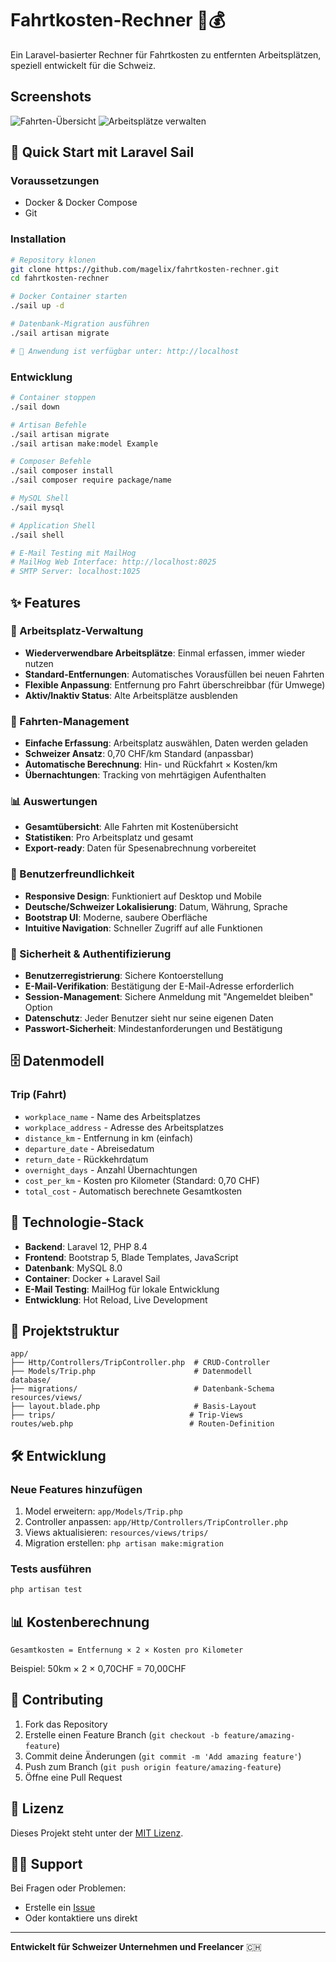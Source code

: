 # Fahrtkosten-Rechner 🚗💰

Ein Laravel-basierter Rechner für Fahrtkosten zu entfernten Arbeitsplätzen, speziell entwickelt für die Schweiz.

## Screenshots

![Fahrten-Übersicht](docs/trips-overview.png)
![Arbeitsplätze verwalten](docs/workplaces.png)

## 🚀 Quick Start mit Laravel Sail

### Voraussetzungen
- Docker & Docker Compose
- Git

### Installation

```bash
# Repository klonen
git clone https://github.com/magelix/fahrtkosten-rechner.git
cd fahrtkosten-rechner

# Docker Container starten
./sail up -d

# Datenbank-Migration ausführen
./sail artisan migrate

# 🎉 Anwendung ist verfügbar unter: http://localhost
```

### Entwicklung

```bash
# Container stoppen
./sail down

# Artisan Befehle
./sail artisan migrate
./sail artisan make:model Example

# Composer Befehle
./sail composer install
./sail composer require package/name

# MySQL Shell
./sail mysql

# Application Shell
./sail shell

# E-Mail Testing mit MailHog
# MailHog Web Interface: http://localhost:8025
# SMTP Server: localhost:1025
```

## ✨ Features

### 🏢 Arbeitsplatz-Verwaltung
- **Wiederverwendbare Arbeitsplätze**: Einmal erfassen, immer wieder nutzen
- **Standard-Entfernungen**: Automatisches Vorausfüllen bei neuen Fahrten
- **Flexible Anpassung**: Entfernung pro Fahrt überschreibbar (für Umwege)
- **Aktiv/Inaktiv Status**: Alte Arbeitsplätze ausblenden

### 🚗 Fahrten-Management
- **Einfache Erfassung**: Arbeitsplatz auswählen, Daten werden geladen
- **Schweizer Ansatz**: 0,70 CHF/km Standard (anpassbar)
- **Automatische Berechnung**: Hin- und Rückfahrt × Kosten/km
- **Übernachtungen**: Tracking von mehrtägigen Aufenthalten

### 📊 Auswertungen
- **Gesamtübersicht**: Alle Fahrten mit Kostenübersicht
- **Statistiken**: Pro Arbeitsplatz und gesamt
- **Export-ready**: Daten für Spesenabrechnung vorbereitet

### 🎨 Benutzerfreundlichkeit
- **Responsive Design**: Funktioniert auf Desktop und Mobile
- **Deutsche/Schweizer Lokalisierung**: Datum, Währung, Sprache
- **Bootstrap UI**: Moderne, saubere Oberfläche
- **Intuitive Navigation**: Schneller Zugriff auf alle Funktionen

### 🔐 Sicherheit & Authentifizierung
- **Benutzerregistrierung**: Sichere Kontoerstellung
- **E-Mail-Verifikation**: Bestätigung der E-Mail-Adresse erforderlich
- **Session-Management**: Sichere Anmeldung mit "Angemeldet bleiben" Option
- **Datenschutz**: Jeder Benutzer sieht nur seine eigenen Daten
- **Passwort-Sicherheit**: Mindestanforderungen und Bestätigung

## 🗄️ Datenmodell

### Trip (Fahrt)
- `workplace_name` - Name des Arbeitsplatzes
- `workplace_address` - Adresse des Arbeitsplatzes  
- `distance_km` - Entfernung in km (einfach)
- `departure_date` - Abreisedatum
- `return_date` - Rückkehrdatum
- `overnight_days` - Anzahl Übernachtungen
- `cost_per_km` - Kosten pro Kilometer (Standard: 0,70 CHF)
- `total_cost` - Automatisch berechnete Gesamtkosten

## 🔧 Technologie-Stack

- **Backend**: Laravel 12, PHP 8.4
- **Frontend**: Bootstrap 5, Blade Templates, JavaScript
- **Datenbank**: MySQL 8.0
- **Container**: Docker + Laravel Sail
- **E-Mail Testing**: MailHog für lokale Entwicklung
- **Entwicklung**: Hot Reload, Live Development

## 📁 Projektstruktur

```
app/
├── Http/Controllers/TripController.php  # CRUD-Controller
├── Models/Trip.php                      # Datenmodell
database/
├── migrations/                          # Datenbank-Schema
resources/views/
├── layout.blade.php                     # Basis-Layout
├── trips/                              # Trip-Views
routes/web.php                          # Routen-Definition
```

## 🛠️ Entwicklung

### Neue Features hinzufügen
1. Model erweitern: `app/Models/Trip.php`
2. Controller anpassen: `app/Http/Controllers/TripController.php`
3. Views aktualisieren: `resources/views/trips/`
4. Migration erstellen: `php artisan make:migration`

### Tests ausführen
```bash
php artisan test
```

## 📊 Kostenberechnung

```
Gesamtkosten = Entfernung × 2 × Kosten pro Kilometer
```

Beispiel: 50km × 2 × 0,70CHF = 70,00CHF

## 🤝 Contributing

1. Fork das Repository
2. Erstelle einen Feature Branch (`git checkout -b feature/amazing-feature`)
3. Commit deine Änderungen (`git commit -m 'Add amazing feature'`)
4. Push zum Branch (`git push origin feature/amazing-feature`)
5. Öffne eine Pull Request

## 📄 Lizenz

Dieses Projekt steht unter der [MIT Lizenz](LICENSE).

## 🙋‍♂️ Support

Bei Fragen oder Problemen:
- Erstelle ein [Issue](https://github.com/magelix/fahrtkosten-rechner/issues)
- Oder kontaktiere uns direkt

---

**Entwickelt für Schweizer Unternehmen und Freelancer** 🇨🇭
